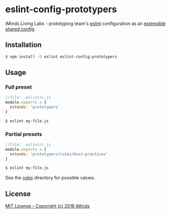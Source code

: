 # eslint-config-prototypers

iMinds Living Labs - prototyping team's [eslint](http://eslint.org/) configuration as an [extensible shared config](http://eslint.org/docs/developer-guide/shareable-configs).

## Installation

```sh
$ npm install -D eslint eslint-config-prototypers
```

## Usage

### Full preset

```js
//file: .eslintrc.js
module.exports = {
  extends: 'prototypers'
}
```
```sh
$ eslint my-file.js
```

### Partial presets
```js
//file: .eslintrc.js
module.exports = {
  extends: 'prototypers/rules/best-practices'
}
```
```sh
$ eslint my-file.js
```

See the [rules](./rules) directory for possible values.

## License

[MIT License - Copyright (c) 2016 iMinds](./LICENSE.md)